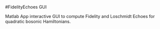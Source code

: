#FidelityEchoes GUI

Matlab App interactive GUI to compute Fidelity and Loschmidt Echoes for quadratic bosonic Hamiltonians.
